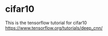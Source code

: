 # cifar10
This is the tensorflow tutorial for cifar10
https://www.tensorflow.org/tutorials/deep_cnn/
